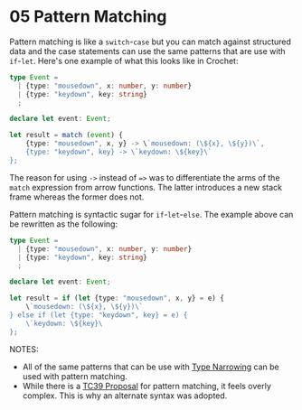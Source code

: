 # 05 Pattern Matching

Pattern matching is like a `switch`-`case` but you can match against structured
data and the case statements can use the same patterns that are use with
`if`-`let`. Here's one example of what this looks like in Crochet:

```ts
type Event =
  | {type: "mousedown", x: number, y: number}
  | {type: "keydown", key: string}
  ;

declare let event: Event;

let result = match (event) {
    {type: "mousedown", x, y} -> \`mousedown: (\${x}, \${y})\`,
    {type: "keydown", key} -> \`keydown: \${key}\`
};
```

The reason for using `->` instead of `=>` was to differentiate the arms of the
`match` expression from arrow functions. The latter introduces a new stack frame
whereas the former does not.

Pattern matching is syntactic sugar for `if`-`let`-`else`. The example above can
be rewritten as the following:

```ts
type Event =
  | {type: "mousedown", x: number, y: number}
  | {type: "keydown", key: string}
  ;

declare let event: Event;

let result = if (let {type: "mousedown", x, y} = e) {
    \`mousedown: (\${x}, \${y})\`
} else if (let {type: "keydown", key} = e) {
    \`keydown: \${key}\
};
```

NOTES:

- All of the same patterns that can be use with [Type
  Narrowing](04_type_narrowing.md) can be used with pattern matching.
- While there is a [TC39
  Proposal](https://github.com/tc39/proposal-pattern-matching) for pattern
  matching, it feels overly complex. This is why an alternate syntax was adopted.
